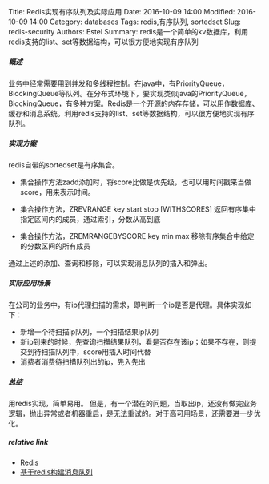 Title: Redis实现有序队列及实际应用
Date: 2016-10-09 14:00
Modified: 2016-10-09 14:00
Category: databases
Tags: redis,有序队列, sortedset
Slug: redis-security
Authors: Estel
Summary: redis是一个简单的kv数据库，利用redis支持的list、set等数据结构，可以很方便地实现有序队列

##### 概述
业务中经常需要用到并发和多线程控制。在java中，有PriorityQueue，BlockingQueue等队列。在分布式环境下，要实现类似java的PriorityQueue，BlockingQueue，有多种方案。Redis是一个开源的内存存储，可以用作数据库、缓存和消息系统。利用redis支持的list、set等数据结构，可以很方便地实现有序队列。

##### 实现方案
redis自带的sortedset是有序集合。

- 集合操作方法zadd添加时，将score比做是优先级，也可以用时间戳来当做score，用来表示时间。

- 集合操作方法，ZREVRANGE key start stop [WITHSCORES] 
返回有序集中指定区间内的成员，通过索引，分数从高到底

- 集合操作方法，ZREMRANGEBYSCORE key min max 
移除有序集合中给定的分数区间的所有成员

通过上述的添加、查询和移除，可以实现消息队列的插入和弹出。

##### 实际应用场景
在公司的业务中，有ip代理扫描的需求，即判断一个ip是否是代理。具体实现如下：

- 新增一个待扫描ip队列，一个扫描结果ip队列
- 新ip到来的时候，先查询扫描结果队列，看是否存在该ip；如果不存在，则提交到待扫描队列中，score用插入时间代替
- 消费者消费待扫描队列出的ip，先入先出

##### 总结
用redis实现，简单易用。
但是，有一个潜在的问题，当取出ip，还没有做完业务逻辑，抛出异常或者机器重启，是无法重试的。对于高可用场景，还需要进一步优化。

##### relative link
- [Redis](http://redis.io/)
- [基于redis构建消息队列](http://lanjingling.github.io/2016/01/29/messagequeue-redis/)
